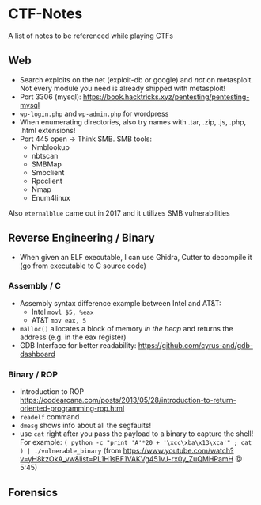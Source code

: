 # CTF-Notes
A list of notes to be referenced while playing CTFs

## Web
- Search exploits on the net (exploit-db or google) and *not* on metasploit. Not every module you need is already shipped with metasploit!
- Port 3306 (mysql): https://book.hacktricks.xyz/pentesting/pentesting-mysql 
- `wp-login.php` and `wp-admin.php` for wordpress
- When enumerating directories, also try names with .tar, .zip, .js, .php, .html extensions!
- Port 445 open -> Think SMB. SMB tools:
    - Nmblookup
    - nbtscan
    - SMBMap
    - Smbclient
    - Rpcclient
    - Nmap
    - Enum4linux
    
Also `eternalblue` came out in 2017 and it utilizes SMB vulnerabilities


## Reverse Engineering / Binary
- When given an ELF executable, I can use Ghidra, Cutter to decompile it (go from executable to C source code)

### Assembly / C
- Assembly syntax difference example between Intel and AT&T:
    - Intel `movl $5, %eax`
    - AT&T `mov eax, 5`
- `malloc()` allocates a block of memory *in the heap* and returns the address (e.g. in the eax register)
- GDB Interface for better readability: https://github.com/cyrus-and/gdb-dashboard

### Binary / ROP
- Introduction to ROP https://codearcana.com/posts/2013/05/28/introduction-to-return-oriented-programming-rop.html
- `readelf` command
- `dmesg` shows info about all the segfaults!
- use `cat` right after you pass the payload to a binary to capture the shell! For example: `( python -c "print 'A'*20 + '\xcc\xba\x13\xca'" ; cat ) | ./vulnerable_binary` (from https://www.youtube.com/watch?v=yH8kzOkA_vw&list=PL1H1sBF1VAKVg451vJ-rx0y_ZuQMHPamH @ 5:45)

## Forensics
